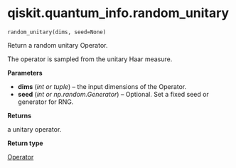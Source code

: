 <span id="qiskit-quantum-info-random-unitary" />

# qiskit.quantum\_info.random\_unitary

<span id="undefined" />

`random_unitary(dims, seed=None)`

Return a random unitary Operator.

The operator is sampled from the unitary Haar measure.

**Parameters**

*   **dims** (*int or tuple*) – the input dimensions of the Operator.
*   **seed** (*int or np.random.Generator*) – Optional. Set a fixed seed or generator for RNG.

**Returns**

a unitary operator.

**Return type**

[Operator](qiskit.quantum_info.Operator#qiskit.quantum_info.Operator "qiskit.quantum_info.Operator")
